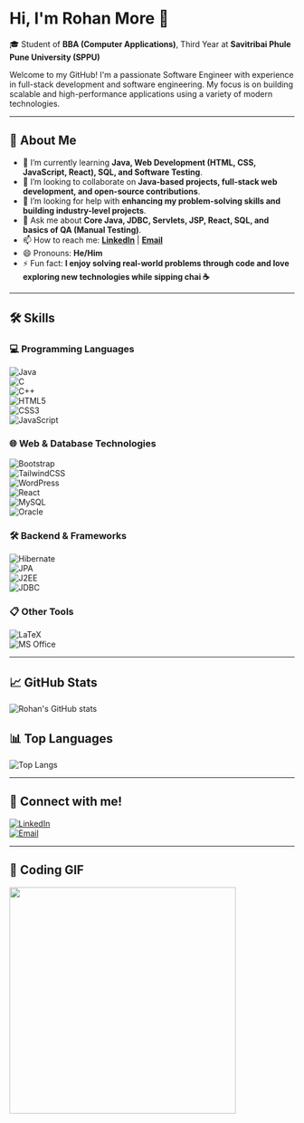 # Hi, I'm Rohan More 👋  
🎓 Student of **BBA (Computer Applications)**, Third Year at **Savitribai Phule Pune University (SPPU)**  

Welcome to my GitHub! I'm a passionate Software Engineer with experience in full-stack development and software engineering. My focus is on building scalable and high-performance applications using a variety of modern technologies.

---

## 🔭 About Me
- 🌱 I’m currently learning **Java, Web Development (HTML, CSS, JavaScript, React), SQL, and Software Testing**.  
- 👯 I’m looking to collaborate on **Java-based projects, full-stack web development, and open-source contributions**.  
- 🤔 I’m looking for help with **enhancing my problem-solving skills and building industry-level projects**.  
- 💬 Ask me about **Core Java, JDBC, Servlets, JSP, React, SQL, and basics of QA (Manual Testing)**.  
- 📫 How to reach me: **[LinkedIn]([https://linkedin.com/in/your-profile](https://www.linkedin.com/mynetwork/grow/))** | **[Email](mailto:rohanmore2730@gmail.com)**  
- 😄 Pronouns: **He/Him**  
- ⚡ Fun fact: **I enjoy solving real-world problems through code and love exploring new technologies while sipping chai ☕** 

---

## 🛠 Skills  

### 💻 Programming Languages  
![Java](https://img.shields.io/badge/Java-ED8B00?style=for-the-badge&logo=java&logoColor=white)  
![C](https://img.shields.io/badge/C-00599C?style=for-the-badge&logo=c&logoColor=white)  
![C++](https://img.shields.io/badge/C++-00599C?style=for-the-badge&logo=c%2B%2B&logoColor=white)  
![HTML5](https://img.shields.io/badge/HTML5-E34F26?style=for-the-badge&logo=html5&logoColor=white)  
![CSS3](https://img.shields.io/badge/CSS3-1572B6?style=for-the-badge&logo=css3&logoColor=white)  
![JavaScript](https://img.shields.io/badge/JavaScript-F7DF1E?style=for-the-badge&logo=javascript&logoColor=black)  

### 🌐 Web & Database Technologies  
![Bootstrap](https://img.shields.io/badge/Bootstrap-563D7C?style=for-the-badge&logo=bootstrap&logoColor=white)  
![TailwindCSS](https://img.shields.io/badge/Tailwind_CSS-38B2AC?style=for-the-badge&logo=tailwind-css&logoColor=white)  
![WordPress](https://img.shields.io/badge/WordPress-21759B?style=for-the-badge&logo=wordpress&logoColor=white)  
![React](https://img.shields.io/badge/React-20232A?style=for-the-badge&logo=react&logoColor=61DAFB)  
![MySQL](https://img.shields.io/badge/MySQL-005C84?style=for-the-badge&logo=mysql&logoColor=white)  
![Oracle](https://img.shields.io/badge/Oracle-F80000?style=for-the-badge&logo=oracle&logoColor=white)  

### 🛠️ Backend & Frameworks  
![Hibernate](https://img.shields.io/badge/Hibernate-59666C?style=for-the-badge&logo=hibernate&logoColor=white)  
![JPA](https://img.shields.io/badge/JPA-000000?style=for-the-badge&logo=java&logoColor=white)  
![J2EE](https://img.shields.io/badge/J2EE-007396?style=for-the-badge&logo=java&logoColor=white)  
![JDBC](https://img.shields.io/badge/JDBC-007396?style=for-the-badge&logo=java&logoColor=white)  

### 📋 Other Tools  
![LaTeX](https://img.shields.io/badge/LaTeX-008080?style=for-the-badge&logo=latex&logoColor=white)  
![MS Office](https://img.shields.io/badge/Microsoft_Office-D83B01?style=for-the-badge&logo=microsoft-office&logoColor=white)  

---

## 📈 GitHub Stats  
![Rohan's GitHub stats](https://github-readme-stats.vercel.app/api?username=yourusername&show_icons=true&theme=radical)  

## 📊 Top Languages  
![Top Langs](https://github-readme-stats.vercel.app/api/top-langs/?username=yourusername&layout=compact&theme=radical)  

---

## 💼 Connect with me!  
[![LinkedIn](https://img.shields.io/badge/LinkedIn-0077B5?style=for-the-badge&logo=linkedin&logoColor=white)](https://linkedin.com/in/RohanMore10)  
[![Email](https://img.shields.io/badge/Email-D14836?style=for-the-badge&logo=gmail&logoColor=white)](mailto:rohanmore2730@gmail.com)  

---

## 🎯 Coding GIF  
<img src="https://media.giphy.com/media/qgQUggAC3Pfv687qPC/giphy.gif" width="400" />  
